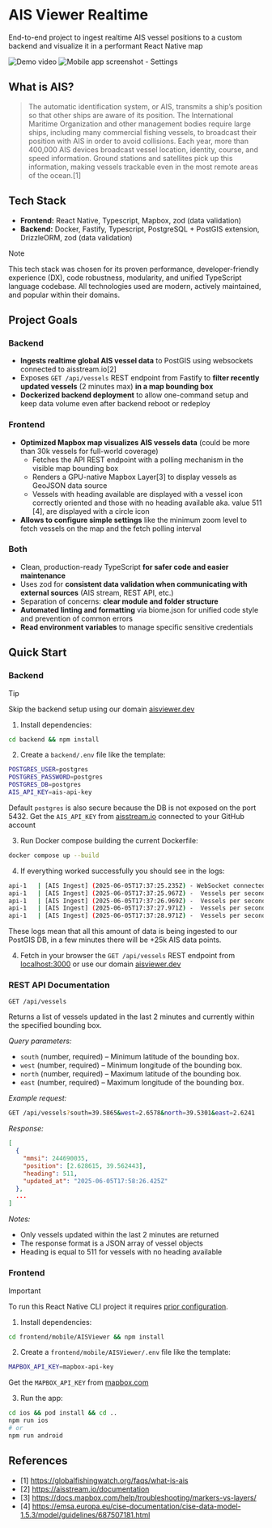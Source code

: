 # AIS Viewer Realtime

End-to-end project to ingest realtime AIS vessel positions to a custom backend and visualize it in a performant React Native map

![Demo video](./screenshots/demo.gif "Live demo: Smooth map and data updates") ![Mobile app screenshot - Settings](/screenshots/settings.png "Settings menu to choose when to render vessels")

## What is AIS?

> The automatic identification system, or AIS, transmits a ship’s position so that other ships are aware of its position. The International Maritime Organization and other management bodies require large ships, including many commercial fishing vessels, to broadcast their position with AIS in order to avoid collisions. Each year, more than 400,000 AIS devices broadcast vessel location, identity, course, and speed information. Ground stations and satellites pick up this information, making vessels trackable even in the most remote areas of the ocean.[1]

## Tech Stack

- **Frontend:** React Native, Typescript, Mapbox, zod (data validation)
- **Backend:** Docker, Fastify, Typescript, PostgreSQL + PostGIS extension, DrizzleORM, zod (data validation)

> [!NOTE]
> This tech stack was chosen for its proven performance, developer-friendly experience (DX), code robustness, modularity, and unified TypeScript language codebase. All technologies used are modern, actively maintained, and popular within their domains.

## Project Goals

### Backend

- **Ingests realtime global AIS vessel data** to PostGIS using websockets connected to aisstream.io[2]
- Exposes `GET /api/vessels` REST endpoint from Fastify to **filter recently updated vessels** (2 minutes max) **in a map bounding box**
- **Dockerized backend deployment** to allow one-command setup and keep data volume even after backend reboot or redeploy

### Frontend

- **Optimized Mapbox map visualizes AIS vessels data** (could be more than 30k vessels for full-world coverage)
  - Fetches the API REST endpoint with a polling mechanism in the visible map bounding box
  - Renders a GPU-native Mapbox Layer[3] to display vessels as GeoJSON data source
  - Vessels with heading available are displayed with a vessel icon correctly oriented and those with no heading available aka. value 511 [4], are displayed with a circle icon
- **Allows to configure simple settings** like the minimum zoom level to fetch vessels on the map and the fetch polling interval

### Both

- Clean, production-ready TypeScript **for safer code and easier maintenance**
- Uses zod for **consistent data validation when communicating with external sources** (AIS stream, REST API, etc.)
- Separation of concerns: **clear module and folder structure**
- **Automated linting and formatting** via biome.json for unified code style and prevention of common errors
- **Read environment variables** to manage specific sensitive credentials

## Quick Start

### Backend

> [!TIP]
> Skip the backend setup using our domain [aisviewer.dev](https://aisviewer.dev)

1. Install dependencies:

```bash
cd backend && npm install
```

2. Create a `backend/.env` file like the template:

```bash
POSTGRES_USER=postgres
POSTGRES_PASSWORD=postgres
POSTGRES_DB=postgres
AIS_API_KEY=ais-api-key
```

Default `postgres` is also secure because the DB is not exposed on the port 5432. Get the `AIS_API_KEY` from [aisstream.io](https://aisstream.io) connected to your GitHub account

3. Run Docker compose building the current Dockerfile:

```bash
docker compose up --build
```

4. If everything worked successfully you should see in the logs:

```bash
api-1   | [AIS Ingest] (2025-06-05T17:37:25.235Z) - WebSocket connected and subscription sent
api-1   | [AIS Ingest] (2025-06-05T17:37:25.967Z) -  Vessels per second: 245
api-1   | [AIS Ingest] (2025-06-05T17:37:26.969Z) -  Vessels per second: 251
api-1   | [AIS Ingest] (2025-06-05T17:37:27.971Z) -  Vessels per second: 304
api-1   | [AIS Ingest] (2025-06-05T17:37:28.971Z) -  Vessels per second: 265
```

These logs mean that all this amount of data is being ingested to our PostGIS DB, in a few minutes there will be +25k AIS data points.

4. Fetch in your browser the `GET /api/vessels` REST endpoint from [localhost:3000](http://localhost:3000/api/vessels?south=39.58650236726501&west=2.657854330120216&north=39.5301225757774&east=2.6241228698792725) or use our domain [aisviewer.dev](https://aisviewer.dev/api/vessels?south=39.58650236726501&west=2.657854330120216&north=39.5301225757774&east=2.6241228698792725)

### REST API Documentation

`GET /api/vessels`

Returns a list of vessels updated in the last 2 minutes and currently within the specified bounding box.

_Query parameters:_

- `south` (number, required) – Minimum latitude of the bounding box.
- `west` (number, required) – Minimum longitude of the bounding box.
- `north` (number, required) – Maximum latitude of the bounding box.
- `east` (number, required) – Maximum longitude of the bounding box.

_Example request:_

```bash
GET /api/vessels?south=39.5865&west=2.6578&north=39.5301&east=2.6241
```

_Response:_

```json
[
  {
    "mmsi": 244690035,
    "position": [2.628615, 39.562443],
    "heading": 511,
    "updated_at": "2025-06-05T17:58:26.425Z"
  },
  ...
]
```

_Notes:_

- Only vessels updated within the last 2 minutes are returned
- The response format is a JSON array of vessel objects
- Heading is equal to 511 for vessels with no heading available

### Frontend

> [!IMPORTANT]
> To run this React Native CLI project it requires [prior configuration](https://reactnative.dev/docs/getting-started-without-a-framework).

1. Install dependencies:

```bash
cd frontend/mobile/AISViewer && npm install
```

2. Create a `frontend/mobile/AISViewer/.env` file like the template:

```bash
MAPBOX_API_KEY=mapbox-api-key
```

Get the `MAPBOX_API_KEY` from [mapbox.com](https://www.mapbox.com/)

3. Run the app:

```bash
cd ios && pod install && cd ..
npm run ios
# or
npm run android
```

## References

- [1] https://globalfishingwatch.org/faqs/what-is-ais
- [2] https://aisstream.io/documentation
- [3] https://docs.mapbox.com/help/troubleshooting/markers-vs-layers/
- [4] https://emsa.europa.eu/cise-documentation/cise-data-model-1.5.3/model/guidelines/687507181.html
